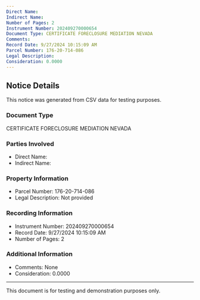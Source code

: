 ```yaml
---
Direct Name: 
Indirect Name: 
Number of Pages: 2
Instrument Number: 202409270000654
Document Type: CERTIFICATE FORECLOSURE MEDIATION NEVADA
Comments: 
Record Date: 9/27/2024 10:15:09 AM
Parcel Number: 176-20-714-086
Legal Description: 
Consideration: 0.0000
---
```


## Notice Details

This notice was generated from CSV data for testing purposes.

### Document Type
CERTIFICATE FORECLOSURE MEDIATION NEVADA

### Parties Involved
- Direct Name: 
- Indirect Name: 

### Property Information
- Parcel Number: 176-20-714-086
- Legal Description: Not provided

### Recording Information
- Instrument Number: 202409270000654
- Record Date: 9/27/2024 10:15:09 AM
- Number of Pages: 2

### Additional Information
- Comments: None
- Consideration: 0.0000

---

This document is for testing and demonstration purposes only.

